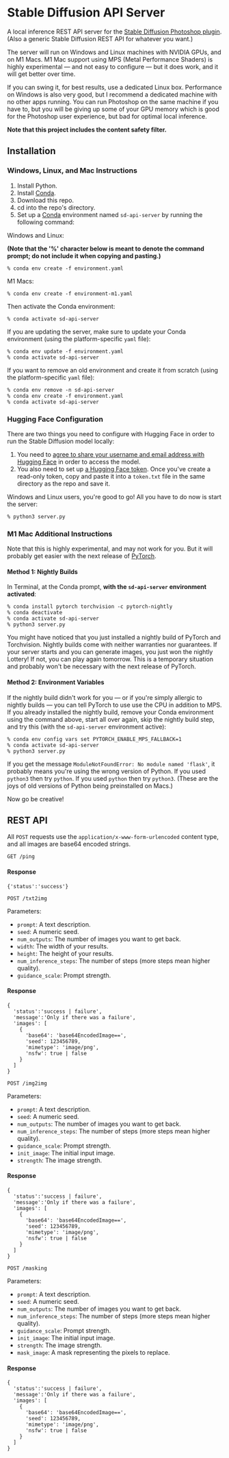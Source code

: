 # Stable Diffusion API Server

A local inference REST API server for the [Stable Diffusion Photoshop plugin](https://christiancantrell.com/#ai-ml). (Also a generic Stable Diffusion REST API for whatever you want.)

The server will run on Windows and Linux machines with NVIDIA GPUs, and on M1 Macs. M1 Mac support using MPS (Metal Performance Shaders) is highly experimental — and not easy to configure — but it does work, and it will get better over time.

If you can swing it, for best results, use a dedicated Linux box. Performance on Windows is also very good, but I recommend a dedicated machine with no other apps running. You can run Photoshop on the same machine if you have to, but you will be giving up some of your GPU memory which is good for the Photoshop user experience, but bad for optimal local inference.

**Note that this project includes the content safety filter.**

## Installation

### Windows, Linux, and Mac Instructions

1. Install Python.
1. Install [Conda](https://conda.io/projects/conda/en/latest/user-guide/install/download.html).
1. Download this repo.
1. cd into the repo's directory.
1. Set up a [Conda](https://conda.io) environment named `sd-api-server` by running the following command:

Windows and Linux:

**(Note that the '%' character below is meant to denote the command prompt; do not include it when copying and pasting.)**

```
% conda env create -f environment.yaml
```

M1 Macs:

```
% conda env create -f environment-m1.yaml
```

Then activate the Conda environment:

```
% conda activate sd-api-server
```

If you are updating the server, make sure to update your Conda environment (using the platform-specific `yaml` file):

```
% conda env update -f environment.yaml
% conda activate sd-api-server
```

If you want to remove an old environment and create it from scratch (using the platform-specific `yaml` file):

```
% conda env remove -n sd-api-server
% conda env create -f environment.yaml
% conda activate sd-api-server
```

### Hugging Face Configuration

There are two things you need to configure with Hugging Face in order to run the Stable Diffusion model locally:

1. You need to [agree to share your username and email address with Hugging Face](https://huggingface.co/CompVis/stable-diffusion-v1-4) in order to access the model.
1. You also need to set up [a Hugging Face token](https://huggingface.co/settings/tokens). Once you've create a read-only token, copy and paste it into a `token.txt` file in the same directory as the repo and save it.

Windows and Linux users, you're good to go! All you have to do now is start the server:

```
% python3 server.py
```

### M1 Mac Additional Instructions

Note that this is highly experimental, and may not work for you. But it will probably get easier with the next release of [PyTorch](https://pytorch.org/).

#### Method 1: Nightly Builds

In Terminal, at the Conda prompt, **with the `sd-api-server` environment activated**:

```
% conda install pytorch torchvision -c pytorch-nightly
% conda deactivate
% conda activate sd-api-server
% python3 server.py
```

You might have noticed that you just installed a nightly build of PyTorch and Torchvision. Nightly builds come with neither warranties nor guarantees. If your server starts and you can generate images, you just won the nightly Lottery! If not, you can play again tomorrow. This is a temporary situation and probably won't be necessary with the next release of PyTorch.

#### Method 2: Environment Variables

If the nightly build didn't work for you — or if you're simply allergic to nightly builds — you can tell PyTorch to use use the CPU in addition to MPS. If you already installed the nightly build, remove your Conda environment using the command above, start all over again, skip the nightly build step, and try this (with the `sd-api-server` environment active):

```
% conda env config vars set PYTORCH_ENABLE_MPS_FALLBACK=1
% conda activate sd-api-server
% python3 server.py
```

If you get the message `ModuleNotFoundError: No module named 'flask'`, it probably means you're using the wrong version of Python. If you used `python3` then try `python`. If you used `python` then try `python3`. (These are the joys of old versions of Python being preinstalled on Macs.)

Now go be creative!

## REST API

All `POST` requests use the `application/x-www-form-urlencoded` content type, and all images are base64 encoded strings.

`GET /ping`

#### Response

```
{'status':'success'}
```

`POST /txt2img`

Parameters:

- `prompt`: A text description.
- `seed`: A numeric seed.
- `num_outputs`: The number of images you want to get back.
- `width`: The width of your results.
- `height`: The height of your results.
- `num_inference_steps`: The number of steps (more steps mean higher quality).
- `guidance_scale`: Prompt strength.

#### Response

```
{
  'status':'success | failure',
  'message':'Only if there was a failure',
  'images': [
    {
      'base64': 'base64EncodedImage==',
      'seed': 123456789,
      'mimetype': 'image/png',
      'nsfw': true | false
    }
  ]
}
```

`POST /img2img`

Parameters:

- `prompt`: A text description.
- `seed`: A numeric seed.
- `num_outputs`: The number of images you want to get back.
- `num_inference_steps`: The number of steps (more steps mean higher quality).
- `guidance_scale`: Prompt strength.
- `init_image`: The initial input image.
- `strength`: The image strength.

#### Response

```
{
  'status':'success | failure',
  'message':'Only if there was a failure',
  'images': [
    {
      'base64': 'base64EncodedImage==',
      'seed': 123456789,
      'mimetype': 'image/png',
      'nsfw': true | false
    }
  ]
}
```

`POST /masking`

Parameters:

- `prompt`: A text description.
- `seed`: A numeric seed.
- `num_outputs`: The number of images you want to get back.
- `num_inference_steps`: The number of steps (more steps mean higher quality).
- `guidance_scale`: Prompt strength.
- `init_image`: The initial input image.
- `strength`: The image strength.
- `mask_image`: A mask representing the pixels to replace.

#### Response

```
{
  'status':'success | failure',
  'message':'Only if there was a failure',
  'images': [
    {
      'base64': 'base64EncodedImage==',
      'seed': 123456789,
      'mimetype': 'image/png',
      'nsfw': true | false
    }
  ]
}
```

